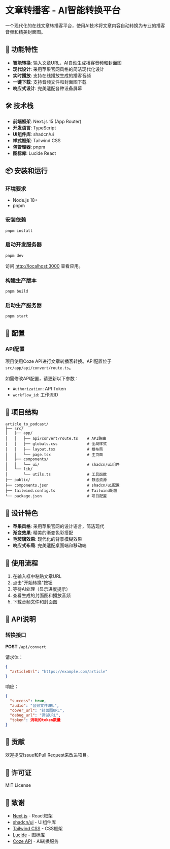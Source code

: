 # 文章转播客 - AI智能转换平台

一个现代化的在线文章转播客平台，使用AI技术将文章内容自动转换为专业的播客音频和精美封面图。

## 🚀 功能特性

- **智能转换**: 输入文章URL，AI自动生成播客音频和封面图
- **现代设计**: 采用苹果官网风格的简洁现代化设计
- **实时播放**: 支持在线播放生成的播客音频
- **一键下载**: 支持音频文件和封面图下载
- **响应式设计**: 完美适配各种设备屏幕

## 🛠️ 技术栈

- **前端框架**: Next.js 15 (App Router)
- **开发语言**: TypeScript
- **UI组件库**: shadcn/ui
- **样式框架**: Tailwind CSS
- **包管理器**: pnpm
- **图标库**: Lucide React

## 📦 安装和运行

### 环境要求

- Node.js 18+
- pnpm

### 安装依赖

```bash
pnpm install
```

### 启动开发服务器

```bash
pnpm dev
```

访问 [http://localhost:3000](http://localhost:3000) 查看应用。

### 构建生产版本

```bash
pnpm build
```

### 启动生产服务器

```bash
pnpm start
```

## 🔧 配置

### API配置

项目使用Coze API进行文章转播客转换。API配置位于 `src/app/api/convert/route.ts`。

如需修改API配置，请更新以下参数：
- `Authorization`: API Token
- `workflow_id`: 工作流ID

## 📁 项目结构

```
article_to_podcast/
├── src/
│   ├── app/
│   │   ├── api/convert/route.ts    # API路由
│   │   ├── globals.css             # 全局样式
│   │   ├── layout.tsx              # 根布局
│   │   └── page.tsx                # 主页面
│   ├── components/
│   │   └── ui/                     # shadcn/ui组件
│   └── lib/
│       └── utils.ts                # 工具函数
├── public/                         # 静态资源
├── components.json                 # shadcn/ui配置
├── tailwind.config.ts              # Tailwind配置
└── package.json                    # 项目配置
```

## 🎨 设计特色

- **苹果风格**: 采用苹果官网的设计语言，简洁现代
- **渐变效果**: 精美的渐变色彩搭配
- **毛玻璃效果**: 现代化的背景模糊效果
- **响应式布局**: 完美适配桌面端和移动端

## 🔄 使用流程

1. 在输入框中粘贴文章URL
2. 点击"开始转换"按钮
3. 等待AI处理（显示进度提示）
4. 查看生成的封面图和播放音频
5. 下载音频文件和封面图

## 📝 API说明

### 转换接口

**POST** `/api/convert`

请求体：
```json
{
  "articleUrl": "https://example.com/article"
}
```

响应：
```json
{
  "success": true,
  "audio": "音频文件URL",
  "cover_url": "封面图URL",
  "debug_url": "调试URL",
  "token": 消耗的token数量
}
```

## 🤝 贡献

欢迎提交Issue和Pull Request来改进项目。

## 📄 许可证

MIT License

## 🙏 致谢

- [Next.js](https://nextjs.org/) - React框架
- [shadcn/ui](https://ui.shadcn.com/) - UI组件库
- [Tailwind CSS](https://tailwindcss.com/) - CSS框架
- [Lucide](https://lucide.dev/) - 图标库
- [Coze API](https://www.coze.cn/) - AI转换服务
